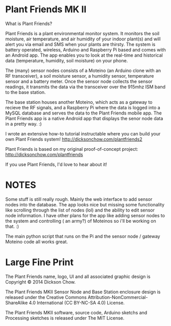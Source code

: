 Plant Friends MK II
==================

What is Plant Friends?

Plant Friends is a plant environmental monitor system. It monitors the soil moisture, air temperature, and air humidity of your indoor plant(s) and will alert you via email and SMS when your plants are thirsty. The system is battery operated, wireless, Arduino and Raspberry Pi based and comes with an Android app. The app enables you to look at the real-time and historical data (temperature, humidity, soil moisture) on your phone.

The (many) sensor nodes consists of a Moteino (an Arduino clone with an RF transceiver), a soil moisture sensor, a humidity sensor, temperature sensor and a battery meter. Once the sensor node collects the sensor readings, it transmits the data via the transceiver over the 915mhz ISM band to the base station.

The base station houses another Moteino, which acts as a gateway to recieve the RF signals, and a Raspberry Pi where the data is logged into a MySQL database and serves the data to the Plant Friends mobile app. The Plant Friends app is a native Android app that displays the senor node data in a pretty way. :)

I wrote an extensive how-to tutorial instructable where you can build your own Plant Friends system!
http://dicksonchow.com/plantfriends2


Plant Friends is based on my original proof-of-concept project: http://dicksonchow.com/plantfriends


If you use Plant Friends, I'd love to hear about it!



NOTES
==================
Some stuff is still really rough. Mainly the web interface to add sensor nodes into the database. The app looks nice but missing some functionality like scrolling through the list of nodes (lol) and the ability to edit sensor node information. I have other plans for the app like adding sensor nodes to the system and controlling ( an army?) of Moteinos so i'll be working on that. :)

The main python script that runs on the Pi and the sensor node / gateway Moteino code all works great. 




Large Fine Print
==================

The Plant Friends name, logo, UI and all associated graphic design is Copyright © 2014 Dickson Chow.

The Plant Friends MKII Sensor Node and Base Station enclosure design is released under the Creative Commons Attribution-NonCommercial-ShareAlike 4.0 International (CC BY-NC-SA 4.0) License.

The Plant Friends MKII software, source code, Arduino sketchs and Processing sketches is released under The MIT License.
